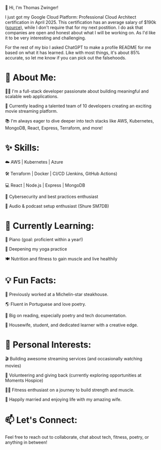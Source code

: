 👋 Hi, I'm Thomas Zwinger! 


I just got my Google Cloud Platform: Professional Cloud Architect certification in April 2025. 
This certification has an average salary of $190k ([source](https://www.skillsoft.com/blog/top-paying-google-cloud-certifications)), while I don't require that for my next postition. I do ask that companies are open and honest about what I will be working on. As I'd like it to be very interesting and challenging.


For the rest of my bio I asked ChatGPT to make a profile README for me based on what it has learned. Like with most things, it's about 85% accurate, so let me know if you can pick out the falsehoods.

# 🌟 About Me:

👩‍💻 I'm a full-stack developer passionate about building meaningful and scalable web applications.

🚀 Currently leading a talented team of 10 developers creating an exciting movie streaming platform.

📚 I'm always eager to dive deeper into tech stacks like AWS, Kubernetes, MongoDB, React, Express, Terraform, and more!

# ✨ Skills:

☁️ AWS | Kubernetes | Azure

🛠️ Terraform | Docker | CI/CD (Jenkins, GitHub Actions)

💻 React | Node.js | Express | MongoDB

🔐 Cybersecurity and best practices enthusiast

🎤 Audio & podcast setup enthusiast (Shure SM7DB)

# 🌱 Currently Learning:

🎹 Piano (goal: proficient within a year!)

🧘 Deepening my yoga practice

🍽️ Nutrition and fitness to gain muscle and live healthily

# 💡 Fun Facts:

🥩 Previously worked at a Michelin-star steakhouse.

🌎 Fluent in Portuguese and love poetry.

📖 Big on reading, especially poetry and tech documentation.

🐾 Housewife, student, and dedicated learner with a creative edge.

# 💖 Personal Interests:

🎬 Building awesome streaming services (and occasionally watching movies)

🤝 Volunteering and giving back (currently exploring opportunities at Moments Hospice)

🏋️‍♀️ Fitness enthusiast on a journey to build strength and muscle.

💌 Happily married and enjoying life with my amazing wife.

# 📫 Let's Connect:

Feel free to reach out to collaborate, chat about tech, fitness, poetry, or anything in between!


